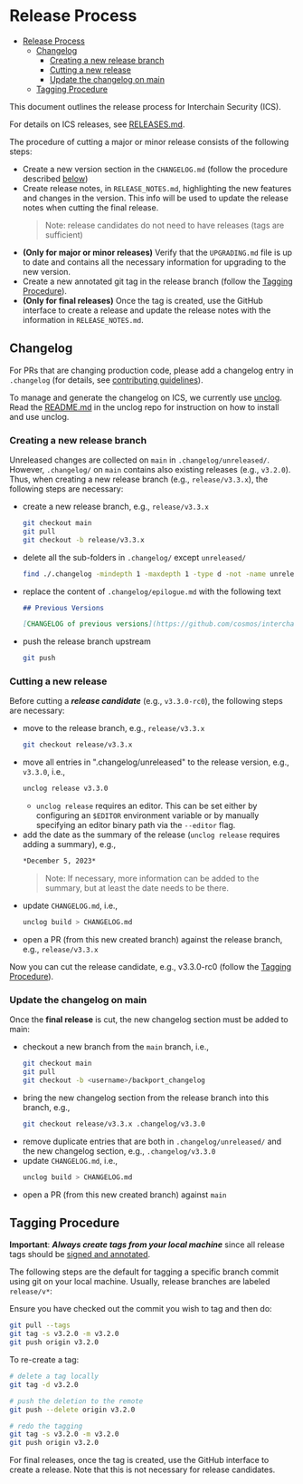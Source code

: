 # Release Process

- [Release Process](#release-process)
  - [Changelog](#changelog)
    - [Creating a new release branch](#creating-a-new-release-branch)
    - [Cutting a new release](#cutting-a-new-release)
    - [Update the changelog on main](#update-the-changelog-on-main)
  - [Tagging Procedure](#tagging-procedure)


This document outlines the release process for Interchain Security (ICS).

For details on ICS releases, see [RELEASES.md](./RELEASES.md).

The procedure of cutting a major or minor release consists of the following steps:

- Create a new version section in the `CHANGELOG.md` (follow the procedure described [below](#changelog))
- Create release notes, in `RELEASE_NOTES.md`, highlighting the new features and changes in the version. 
  This info will be used to update the release notes when cutting the final release. 
  > Note: release candidates do not need to have releases (tags are sufficient)
- **(Only for major or minor releases)** Verify that the `UPGRADING.md` file is up 
  to date and contains all the necessary information for upgrading to the new version.
- Create a new annotated git tag in the release branch (follow the [Tagging Procedure](#tagging-procedure)).
- **(Only for final releases)** Once the tag is created, use the GitHub interface 
  to create a release and update the release notes with the information in `RELEASE_NOTES.md`.

## Changelog

For PRs that are changing production code, please add a changelog entry in `.changelog` (for details, see [contributing guidelines](./CONTRIBUTING.md#changelog)). 

To manage and generate the changelog on ICS, we currently use [unclog](https://github.com/informalsystems/unclog). 
Read the [README.md](https://github.com/informalsystems/unclog#readme) in the unclog repo for instruction on how to install and use unclog.

### Creating a new release branch 

Unreleased changes are collected on `main` in `.changelog/unreleased/`. 
However, `.changelog/` on `main` contains also existing releases (e.g., `v3.2.0`).
Thus, when creating a new release branch (e.g., `release/v3.3.x`), the following steps are necessary:

- create a new release branch, e.g., `release/v3.3.x`
    ```bash 
    git checkout main
    git pull 
    git checkout -b release/v3.3.x
    ```
- delete all the sub-folders in `.changelog/` except `unreleased/` 
    ```bash
    find ./.changelog -mindepth 1 -maxdepth 1 -type d -not -name unreleased | xargs rm -r
    ```
- replace the content of `.changelog/epilogue.md` with the following text
    ```md
    ## Previous Versions

    [CHANGELOG of previous versions](https://github.com/cosmos/interchain-security/blob/main/CHANGELOG.md)
    ```
- push the release branch upstream 
    ```bash 
    git push
    ```

### Cutting a new release

Before cutting a _**release candidate**_ (e.g., `v3.3.0-rc0`), the following steps are necessary:

- move to the release branch, e.g., `release/v3.3.x`
    ```bash 
    git checkout release/v3.3.x
    ```
- move all entries in ".changelog/unreleased" to the release version, e.g., `v3.3.0`, i.e.,
    ```bash
    unclog release v3.3.0
    ```
    - `unclog release` requires an editor. This can be set either by configuring 
    an `$EDITOR` environment variable or by manually specifying an editor binary path 
    via the `--editor` flag.
- add the date as the summary of the release (`unclog release` requires adding a summary), e.g.,
    ```md
    *December 5, 2023*
    ```
    > Note: If necessary, more information can be added to the summary, but at least the date needs to be there.
- update `CHANGELOG.md`, i.e.,
    ```bash
    unclog build > CHANGELOG.md
    ```
- open a PR (from this new created branch) against the release branch, e.g., `release/v3.3.x`

Now you can cut the release candidate, e.g., v3.3.0-rc0 (follow the [Tagging Procedure](#tagging-procedure)).

### Update the changelog on main

Once the **final release** is cut, the new changelog section must be added to main:

- checkout a new branch from the `main` branch, i.e.,
    ```bash
    git checkout main
    git pull 
    git checkout -b <username>/backport_changelog
    ```
- bring the new changelog section from the release branch into this branch, e.g.,
    ```bash
    git checkout release/v3.3.x .changelog/v3.3.0
    ```
- remove duplicate entries that are both in `.changelog/unreleased/` and the new changelog section, e.g., `.changelog/v3.3.0`
- update `CHANGELOG.md`, i.e.,
    ```bash
    unclog build > CHANGELOG.md
    ```
- open a PR (from this new created branch) against `main`

## Tagging Procedure

**Important**: _**Always create tags from your local machine**_ since all release 
tags should be [signed and annotated](https://docs.github.com/en/authentication/managing-commit-signature-verification/signing-commits).

The following steps are the default for tagging a specific branch commit using git 
on your local machine. Usually, release branches are labeled `release/v*`:

Ensure you have checked out the commit you wish to tag and then do:
```bash
git pull --tags
git tag -s v3.2.0 -m v3.2.0
git push origin v3.2.0
```

To re-create a tag:
```bash
# delete a tag locally
git tag -d v3.2.0

# push the deletion to the remote
git push --delete origin v3.2.0

# redo the tagging
git tag -s v3.2.0 -m v3.2.0
git push origin v3.2.0
```

For final releases, once the tag is created, use the GitHub interface to create a release. 
Note that this is not necessary for release candidates.  
